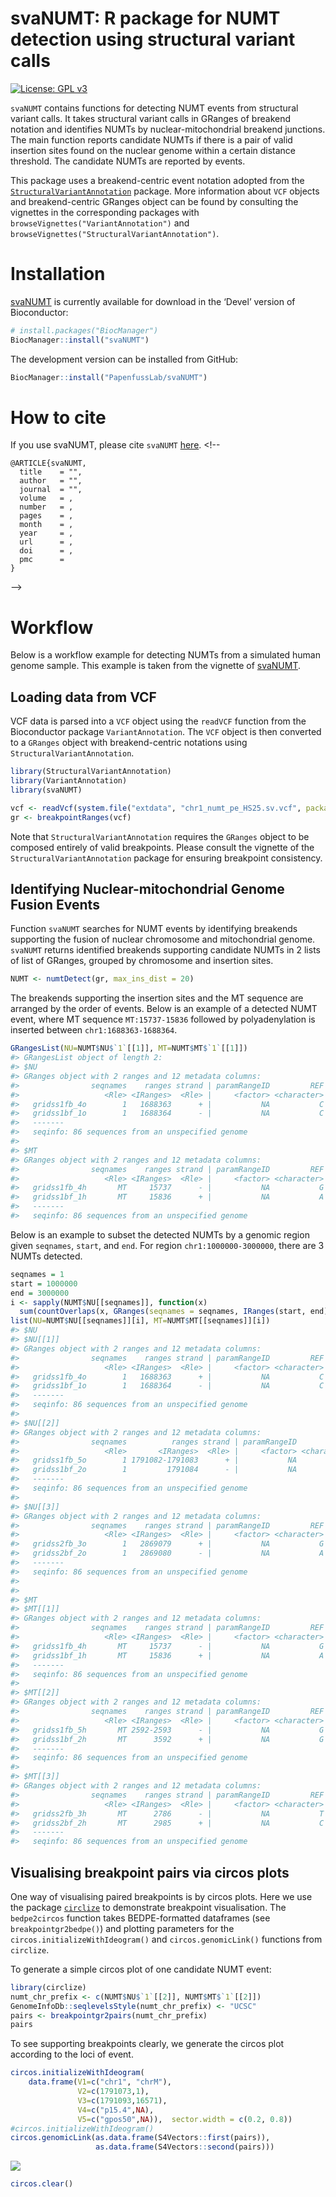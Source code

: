 
<!-- README.md is generated from README.Rmd. Please do not edit this file directly. -->

# svaNUMT: R package for NUMT detection using structural variant calls

<!-- badges: start -->

[![License: GPL
v3](https://img.shields.io/badge/License-GPLv3-blue.svg)](https://www.gnu.org/licenses/gpl-3.0)

<!-- badges: end -->

`svaNUMT` contains functions for detecting NUMT events from structural
variant calls. It takes structural variant calls in GRanges of breakend
notation and identifies NUMTs by nuclear-mitochondrial breakend
junctions. The main function reports candidate NUMTs if there is a pair
of valid insertion sites found on the nuclear genome within a certain
distance threshold. The candidate NUMTs are reported by events.

This package uses a breakend-centric event notation adopted from the
[`StructuralVariantAnnotation`](https://www.bioconductor.org/packages/release/bioc/html/StructuralVariantAnnotation.html)
package. More information about `VCF` objects and breakend-centric
GRanges object can be found by consulting the vignettes in the
corresponding packages with `browseVignettes("VariantAnnotation")` and
`browseVignettes("StructuralVariantAnnotation")`.

# Installation

[svaNUMT](https://bioconductor.org/packages/svaNUMT) is currently
available for download in the ‘Devel’ version of Bioconductor:

``` r
# install.packages("BiocManager")
BiocManager::install("svaNUMT")
```

The development version can be installed from GitHub:

``` r
BiocManager::install("PapenfussLab/svaNUMT")
```

# How to cite

If you use svaNUMT, please cite `svaNUMT`
[here](https://bioconductor.org/packages/svaNUMT). <!-- 
```
@ARTICLE{svaNUMT,
  title    = "",
  author   = "",
  journal  = "",
  volume   = ,
  number   = ,
  pages    = ,
  month    = ,
  year     = ,
  url      = ,
  doi      = ,
  pmc      = 
}
```
-->

# Workflow

Below is a workflow example for detecting NUMTs from a simulated human
genome sample. This example is taken from the vignette of
[svaNUMT](https://bioconductor.org/packages/svaNUMT).

## Loading data from VCF

VCF data is parsed into a `VCF` object using the `readVCF` function from
the Bioconductor package `VariantAnnotation`. The `VCF` object is then
converted to a `GRanges` object with breakend-centric notations using
`StructuralVariantAnnotation`.

``` r
library(StructuralVariantAnnotation)
library(VariantAnnotation)
library(svaNUMT)

vcf <- readVcf(system.file("extdata", "chr1_numt_pe_HS25.sv.vcf", package = "svaNUMT"))
gr <- breakpointRanges(vcf)
```

Note that `StructuralVariantAnnotation` requires the `GRanges` object to
be composed entirely of valid breakpoints. Please consult the vignette
of the `StructuralVariantAnnotation` package for ensuring breakpoint
consistency.

## Identifying Nuclear-mitochondrial Genome Fusion Events

Function `svaNUMT` searches for NUMT events by identifying breakends
supporting the fusion of nuclear chromosome and mitochondrial genome.
`svaNUMT` returns identified breakends supporting candidate NUMTs in 2
lists of list of GRanges, grouped by chromosome and insertion sites.

``` r
NUMT <- numtDetect(gr, max_ins_dist = 20)
```

The breakends supporting the insertion sites and the MT sequence are
arranged by the order of events. Below is an example of a detected NUMT
event, where MT sequence `MT:15737-15836` followed by polyadenylation is
inserted between `chr1:1688363-1688364`.

``` r
GRangesList(NU=NUMT$NU$`1`[[1]], MT=NUMT$MT$`1`[[1]])
#> GRangesList object of length 2:
#> $NU
#> GRanges object with 2 ranges and 12 metadata columns:
#>                seqnames    ranges strand | paramRangeID         REF                      ALT      QUAL      FILTER     sourceId      partner      svtype     svLen        insSeq    insLen    HOMLEN
#>                   <Rle> <IRanges>  <Rle> |     <factor> <character>              <character> <numeric> <character>  <character>  <character> <character> <numeric>   <character> <integer> <numeric>
#>   gridss1fb_4o        1   1688363      + |           NA           C              C[MT:15737[   3928.49        PASS gridss1fb_4o gridss1fb_4h         BND        NA                       0         0
#>   gridss1bf_1o        1   1688364      - |           NA           C ]MT:15836]AAAAAAAAAAAAAC   3581.13        PASS gridss1bf_1o gridss1bf_1h         BND        NA AAAAAAAAAAAAA        13         0
#>   -------
#>   seqinfo: 86 sequences from an unspecified genome
#> 
#> $MT
#> GRanges object with 2 ranges and 12 metadata columns:
#>                seqnames    ranges strand | paramRangeID         REF                       ALT      QUAL      FILTER     sourceId      partner      svtype     svLen        insSeq    insLen    HOMLEN
#>                   <Rle> <IRanges>  <Rle> |     <factor> <character>               <character> <numeric> <character>  <character>  <character> <character> <numeric>   <character> <integer> <numeric>
#>   gridss1fb_4h       MT     15737      - |           NA           G              ]1:1688363]G   3928.49        PASS gridss1fb_4h gridss1fb_4o         BND        NA                       0         0
#>   gridss1bf_1h       MT     15836      + |           NA           A AAAAAAAAAAAAAA[1:1688364[   3581.13        PASS gridss1bf_1h gridss1bf_1o         BND        NA AAAAAAAAAAAAA        13         0
#>   -------
#>   seqinfo: 86 sequences from an unspecified genome
```

Below is an example to subset the detected NUMTs by a genomic region
given `seqnames`, `start`, and `end`. For region `chr1:1000000-3000000`,
there are 3 NUMTs detected.

``` r
seqnames = 1
start = 1000000
end = 3000000
i <- sapply(NUMT$NU[[seqnames]], function(x) 
  sum(countOverlaps(x, GRanges(seqnames = seqnames, IRanges(start, end))))>0)
list(NU=NUMT$NU[[seqnames]][i], MT=NUMT$MT[[seqnames]][i])
#> $NU
#> $NU[[1]]
#> GRanges object with 2 ranges and 12 metadata columns:
#>                seqnames    ranges strand | paramRangeID         REF                      ALT      QUAL      FILTER     sourceId      partner      svtype     svLen        insSeq    insLen    HOMLEN
#>                   <Rle> <IRanges>  <Rle> |     <factor> <character>              <character> <numeric> <character>  <character>  <character> <character> <numeric>   <character> <integer> <numeric>
#>   gridss1fb_4o        1   1688363      + |           NA           C              C[MT:15737[   3928.49        PASS gridss1fb_4o gridss1fb_4h         BND        NA                       0         0
#>   gridss1bf_1o        1   1688364      - |           NA           C ]MT:15836]AAAAAAAAAAAAAC   3581.13        PASS gridss1bf_1o gridss1bf_1h         BND        NA AAAAAAAAAAAAA        13         0
#>   -------
#>   seqinfo: 86 sequences from an unspecified genome
#> 
#> $NU[[2]]
#> GRanges object with 2 ranges and 12 metadata columns:
#>                seqnames          ranges strand | paramRangeID         REF                   ALT      QUAL      FILTER     sourceId      partner      svtype     svLen      insSeq    insLen    HOMLEN
#>                   <Rle>       <IRanges>  <Rle> |     <factor> <character>           <character> <numeric> <character>  <character>  <character> <character> <numeric> <character> <integer> <numeric>
#>   gridss1fb_5o        1 1791082-1791083      + |           NA           G            G[MT:2592[   1929.85        PASS gridss1fb_5o gridss1fb_5h         BND        NA                     0         1
#>   gridss1bf_2o        1         1791084      - |           NA           A ]MT:3592]AAAAAAAAAAAA   2894.91        PASS gridss1bf_2o gridss1bf_2h         BND        NA AAAAAAAAAAA        11         0
#>   -------
#>   seqinfo: 86 sequences from an unspecified genome
#> 
#> $NU[[3]]
#> GRanges object with 2 ranges and 12 metadata columns:
#>                seqnames    ranges strand | paramRangeID         REF                       ALT      QUAL      FILTER     sourceId      partner      svtype     svLen          insSeq    insLen    HOMLEN
#>                   <Rle> <IRanges>  <Rle> |     <factor> <character>               <character> <numeric> <character>  <character>  <character> <character> <numeric>     <character> <integer> <numeric>
#>   gridss2fb_3o        1   2869079      + |           NA           G                G[MT:2786[   2472.12        PASS gridss2fb_3o gridss2fb_3h         BND        NA                         0         0
#>   gridss2bf_2o        1   2869080      - |           NA           A ]MT:2985]AAAAAAAAAAAAAAAA   2456.81        PASS gridss2bf_2o gridss2bf_2h         BND        NA AAAAAAAAAAAAAAA        15         0
#>   -------
#>   seqinfo: 86 sequences from an unspecified genome
#> 
#> 
#> $MT
#> $MT[[1]]
#> GRanges object with 2 ranges and 12 metadata columns:
#>                seqnames    ranges strand | paramRangeID         REF                       ALT      QUAL      FILTER     sourceId      partner      svtype     svLen        insSeq    insLen    HOMLEN
#>                   <Rle> <IRanges>  <Rle> |     <factor> <character>               <character> <numeric> <character>  <character>  <character> <character> <numeric>   <character> <integer> <numeric>
#>   gridss1fb_4h       MT     15737      - |           NA           G              ]1:1688363]G   3928.49        PASS gridss1fb_4h gridss1fb_4o         BND        NA                       0         0
#>   gridss1bf_1h       MT     15836      + |           NA           A AAAAAAAAAAAAAA[1:1688364[   3581.13        PASS gridss1bf_1h gridss1bf_1o         BND        NA AAAAAAAAAAAAA        13         0
#>   -------
#>   seqinfo: 86 sequences from an unspecified genome
#> 
#> $MT[[2]]
#> GRanges object with 2 ranges and 12 metadata columns:
#>                seqnames    ranges strand | paramRangeID         REF                     ALT      QUAL      FILTER     sourceId      partner      svtype     svLen      insSeq    insLen    HOMLEN
#>                   <Rle> <IRanges>  <Rle> |     <factor> <character>             <character> <numeric> <character>  <character>  <character> <character> <numeric> <character> <integer> <numeric>
#>   gridss1fb_5h       MT 2592-2593      - |           NA           G            ]1:1791082]G   1929.85        PASS gridss1fb_5h gridss1fb_5o         BND        NA                     0         1
#>   gridss1bf_2h       MT      3592      + |           NA           G GAAAAAAAAAAA[1:1791084[   2894.91        PASS gridss1bf_2h gridss1bf_2o         BND        NA AAAAAAAAAAA        11         0
#>   -------
#>   seqinfo: 86 sequences from an unspecified genome
#> 
#> $MT[[3]]
#> GRanges object with 2 ranges and 12 metadata columns:
#>                seqnames    ranges strand | paramRangeID         REF                         ALT      QUAL      FILTER     sourceId      partner      svtype     svLen          insSeq    insLen    HOMLEN
#>                   <Rle> <IRanges>  <Rle> |     <factor> <character>                 <character> <numeric> <character>  <character>  <character> <character> <numeric>     <character> <integer> <numeric>
#>   gridss2fb_3h       MT      2786      - |           NA           T                ]1:2869079]T   2472.12        PASS gridss2fb_3h gridss2fb_3o         BND        NA                         0         0
#>   gridss2bf_2h       MT      2985      + |           NA           C CAAAAAAAAAAAAAAA[1:2869080[   2456.81        PASS gridss2bf_2h gridss2bf_2o         BND        NA AAAAAAAAAAAAAAA        15         0
#>   -------
#>   seqinfo: 86 sequences from an unspecified genome
```

## Visualising breakpoint pairs via circos plots

One way of visualising paired breakpoints is by circos plots. Here we
use the package
[`circlize`](https://doi.org/10.1093/bioinformatics/btu393) to
demonstrate breakpoint visualisation. The `bedpe2circos` function takes
BEDPE-formatted dataframes (see `breakpointgr2bedpe()`) and plotting
parameters for the `circos.initializeWithIdeogram()` and
`circos.genomicLink()` functions from `circlize`.

To generate a simple circos plot of one candidate NUMT event:

``` r
library(circlize)
numt_chr_prefix <- c(NUMT$NU$`1`[[2]], NUMT$MT$`1`[[2]])
GenomeInfoDb::seqlevelsStyle(numt_chr_prefix) <- "UCSC"
pairs <- breakpointgr2pairs(numt_chr_prefix)
pairs
```

To see supporting breakpoints clearly, we generate the circos plot
according to the loci of event.

``` r
circos.initializeWithIdeogram(
    data.frame(V1=c("chr1", "chrM"),
               V2=c(1791073,1),
               V3=c(1791093,16571),
               V4=c("p15.4",NA),
               V5=c("gpos50",NA)),  sector.width = c(0.2, 0.8))
#circos.initializeWithIdeogram()
circos.genomicLink(as.data.frame(S4Vectors::first(pairs)), 
                   as.data.frame(S4Vectors::second(pairs)))
```

![](README-unnamed-chunk-8-1.png)<!-- -->

``` r
circos.clear()
```
